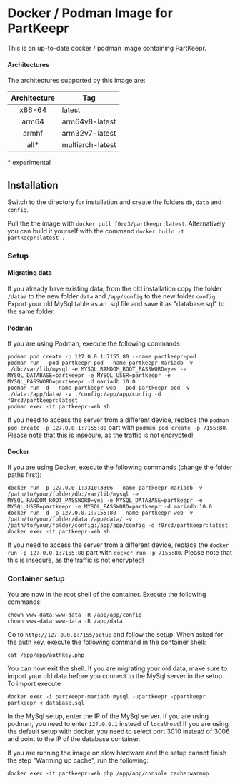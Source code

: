 # Docker / Podman Image for PartKeepr

This is an up-to-date docker / podman image containing PartKeepr.

#### Architectures

The architectures supported by this image are:

| Architecture | Tag |
| :----: | --- |
| x86-64 | latest |
| arm64 | arm64v8-latest |
| armhf | arm32v7-latest |
| all* | multiarch-latest |

\* experimental

## Installation

Switch to the directory for installation and create the folders `db`, `data` and `config`.

Pull the the image with `docker pull f0rc3/partkeepr:latest`. Alternatively you can build it yourself with the command `docker build -t partkeepr:latest .`

### Setup

#### Migrating data

If you already have existing data, from the old installation copy the folder `/data/` to the new folder `data` and `/app/config` to the new folder `config`. Export your old MySql table as an .sql file and save it as "database.sql" to the same folder.

#### Podman

If you are using Podman, execute the following commands:

```
podman pod create -p 127.0.0.1:7155:80 --name partkeepr-pod 
podman run --pod partkeepr-pod --name partkeepr-mariadb -v ./db:/var/lib/mysql -e MYSQL_RANDOM_ROOT_PASSWORD=yes -e MYSQL_DATABASE=partkeepr -e MYSQL_USER=partkeepr -e MYSQL_PASSWORD=partkeepr -d mariadb:10.0
podman run -d --name partkeepr-web --pod partkeepr-pod -v ./data:/app/data/ -v ./config:/app/app/config -d f0rc3/partkeepr:latest
podman exec -it partkeepr-web sh
```
If you need to access the server from a different device, replace the `podman pod create -p 127.0.0.1:7155:80` part with `podman pod create -p 7155:80`. Please note that this is insecure, as the traffic is not encrypted!

#### Docker

If you are using Docker, execute the following commands (change the folder paths first):

```
docker run -p 127.0.0.1:3310:3306 --name partkeepr-mariadb -v /path/to/your/folder/db:/var/lib/mysql -e MYSQL_RANDOM_ROOT_PASSWORD=yes -e MYSQL_DATABASE=partkeepr -e MYSQL_USER=partkeepr -e MYSQL_PASSWORD=partkeepr -d mariadb:10.0
docker run -d -p 127.0.0.1:7155:80 --name partkeepr-web -v /path/to/your/folder/data:/app/data/ -v /path/to/your/folder/config:/app/app/config -d f0rc3/partkeepr:latest
docker exec -it partkeepr-web sh
```
If you need to access the server from a different device, replace the `docker run -p 127.0.0.1:7155:80` part with `docker run -p 7155:80`. Please note that this is insecure, as the traffic is not encrypted!

### Container setup

You are now in the root shell of the container. Execute the following commands:

```
chown www-data:www-data -R /app/app/config
chown www-data:www-data -R /app/data
```

Go to `http://127.0.0.1:7155/setup` and follow the setup. When asked for the auth key, execute the following command in the container shell:

```
cat /app/app/authkey.php
```

You can now exit the shell. If you are migrating your old data, make sure to import your old data before you connect to the MySql server in the setup. To import execute

```
docker exec -i partkeepr-mariadb mysql -upartkeepr -ppartkeepr partkeepr < database.sql
```

In the MySql setup, enter the IP of the MySql server. If you are using podman, you need to enter `127.0.0.1` instead of `localhost`!
If you are using the default setup with docker, you need to select port 3010 instead of 3006 and point to the IP of the database container.

If you are running the image on slow hardware and the setup cannot finish the step "Warming up cache", run the following:

`docker exec -it partkeepr-web php /app/app/console cache:warmup`
